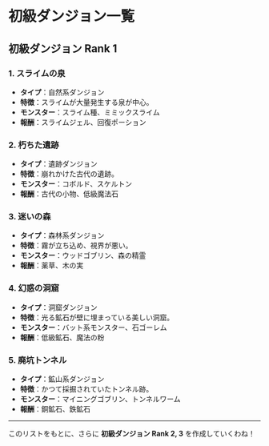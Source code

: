 # 初級ダンジョン一覧

## **初級ダンジョン Rank 1**
### 1. スライムの泉
- **タイプ**：自然系ダンジョン
- **特徴**：スライムが大量発生する泉が中心。
- **モンスター**：スライム種、ミミックスライム
- **報酬**：スライムジェル、回復ポーション

### 2. 朽ちた遺跡
- **タイプ**：遺跡ダンジョン
- **特徴**：崩れかけた古代の遺跡。
- **モンスター**：コボルド、スケルトン
- **報酬**：古代の小物、低級魔法石

### 3. 迷いの森
- **タイプ**：森林系ダンジョン
- **特徴**：霧が立ち込め、視界が悪い。
- **モンスター**：ウッドゴブリン、森の精霊
- **報酬**：薬草、木の実

### 4. 幻惑の洞窟
- **タイプ**：洞窟ダンジョン
- **特徴**：光る鉱石が壁に埋まっている美しい洞窟。
- **モンスター**：バット系モンスター、石ゴーレム
- **報酬**：低級鉱石、魔法の粉

### 5. 廃坑トンネル
- **タイプ**：鉱山系ダンジョン
- **特徴**：かつて採掘されていたトンネル跡。
- **モンスター**：マイニングゴブリン、トンネルワーム
- **報酬**：銅鉱石、鉄鉱石

---

このリストをもとに、さらに **初級ダンジョン Rank 2, 3** を作成していくわね！

